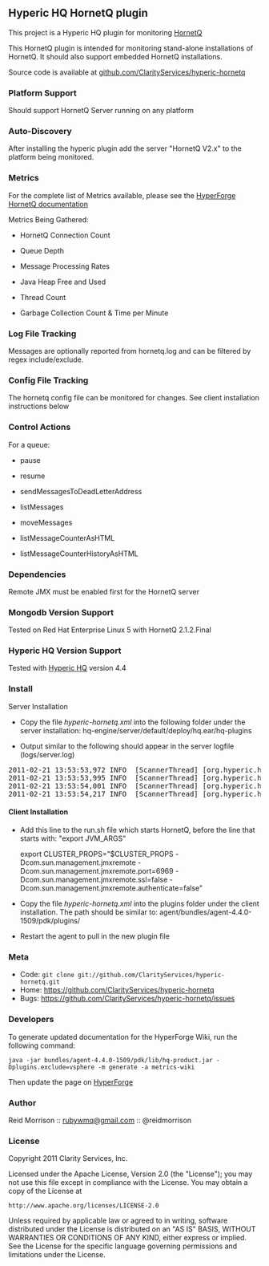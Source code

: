 ## Hyperic HQ HornetQ plugin

This project is a Hyperic HQ plugin for monitoring [HornetQ](http://www.jboss.org/hornetq/)

This HornetQ plugin is intended for monitoring stand-alone installations of HornetQ.
It should also support embedded HornetQ installations.

Source code is available at [github.com/ClarityServices/hyperic-hornetq](https://github.com/ClarityServices/hyperic-hornetq)

### Platform Support

Should support HornetQ Server running on any platform

### Auto-Discovery

After installing the hyperic plugin add the server "HornetQ V2.x" to the platform
being monitored.

### Metrics

For the complete list of Metrics available, please see the [HyperForge HornetQ documentation](http://support.hyperic.com/display/hypcomm/HornetQ)

Metrics Being Gathered:

* HornetQ Connection Count

* Queue Depth

* Message Processing Rates

* Java Heap Free and Used

* Thread Count

* Garbage Collection Count & Time per Minute

### Log File Tracking

Messages are optionally reported from hornetq.log and can be filtered by 
regex include/exclude.

### Config File Tracking

The hornetq config file can be monitored for changes. See client installation
instructions below

### Control Actions

For a queue:

* pause

* resume

* sendMessagesToDeadLetterAddress

* listMessages

* moveMessages

* listMessageCounterAsHTML

* listMessageCounterHistoryAsHTML

### Dependencies

Remote JMX must be enabled first for the HornetQ server

### Mongodb Version Support

Tested on Red Hat Enterprise Linux 5 with HornetQ 2.1.2.Final

### Hyperic HQ Version Support

Tested with [Hyperic HQ](http://www.hyperic.com/) version 4.4

### Install

Server Installation

* Copy the file _hyperic-hornetq.xml_ into the following folder under the server installation:
    hq-engine/server/default/deploy/hq.ear/hq-plugins

* Output similar to the following should appear in the server logfile (logs/server.log)
<pre>
2011-02-21 13:53:53,972 INFO  [ScannerThread] [org.hyperic.hq.product.server.mbean.ProductPluginDeployer@654] HQ plugin hornetq-plugin.xml undeployed
2011-02-21 13:53:53,995 INFO  [ScannerThread] [org.hyperic.hq.product.server.mbean.ProductPluginDeployer@654] HQ plugin hornetq registered
2011-02-21 13:53:54,001 INFO  [ScannerThread] [org.hyperic.hq.product.server.session.ProductManagerEJBImpl@320] hornetq unknown -- registering
2011-02-21 13:53:54,217 INFO  [ScannerThread] [org.hyperic.hq.product.server.mbean.ProductPluginDeployer@654] HQ plugin hornetq deployed
</pre>

#### Client Installation

* Add this line to the run.sh file which starts HornetQ, before the line that starts with: "export JVM_ARGS"

    export CLUSTER_PROPS="$CLUSTER_PROPS -Dcom.sun.management.jmxremote -Dcom.sun.management.jmxremote.port=6969 -Dcom.sun.management.jmxremote.ssl=false -Dcom.sun.management.jmxremote.authenticate=false"

* Copy the file _hyperic-hornetq.xml_ into the plugins folder under the client installation. The path should be similar to:
    agent/bundles/agent-4.4.0-1509/pdk/plugins/
* Restart the agent to pull in the new plugin file

### Meta

* Code: `git clone git://github.com/ClarityServices/hyperic-hornetq.git`
* Home: <https://github.com/ClarityServices/hyperic-hornetq>
* Bugs: <https://github.com/ClarityServices/hyperic-hornetq/issues>

### Developers

To generate updated documentation for the HyperForge Wiki, run the following command:

    java -jar bundles/agent-4.4.0-1509/pdk/lib/hq-product.jar -Dplugins.exclude=vsphere -m generate -a metrics-wiki

Then update the page on [HyperForge](http://support.hyperic.com/display/hypcomm/HornetQ)

### Author

Reid Morrison :: rubywmq@gmail.com :: @reidmorrison

### License

Copyright 2011 Clarity Services, Inc.

Licensed under the Apache License, Version 2.0 (the "License");
you may not use this file except in compliance with the License.
You may obtain a copy of the License at

    http://www.apache.org/licenses/LICENSE-2.0

Unless required by applicable law or agreed to in writing, software
distributed under the License is distributed on an "AS IS" BASIS,
WITHOUT WARRANTIES OR CONDITIONS OF ANY KIND, either express or implied.
See the License for the specific language governing permissions and
limitations under the License.

